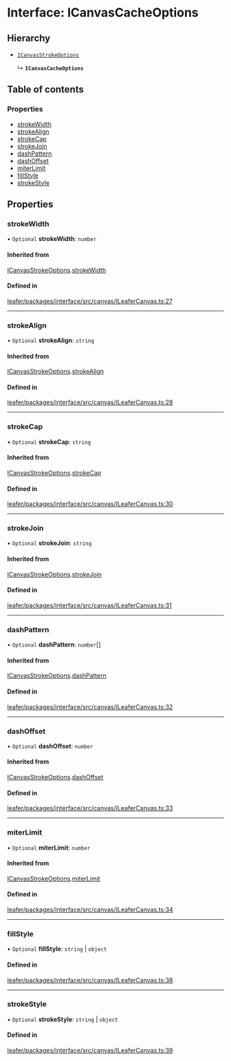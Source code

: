 # Interface: ICanvasCacheOptions

## Hierarchy

- [`ICanvasStrokeOptions`](ICanvasStrokeOptions.md)

  ↳ **`ICanvasCacheOptions`**

## Table of contents

### Properties

- [strokeWidth](ICanvasCacheOptions.md#strokewidth)
- [strokeAlign](ICanvasCacheOptions.md#strokealign)
- [strokeCap](ICanvasCacheOptions.md#strokecap)
- [strokeJoin](ICanvasCacheOptions.md#strokejoin)
- [dashPattern](ICanvasCacheOptions.md#dashpattern)
- [dashOffset](ICanvasCacheOptions.md#dashoffset)
- [miterLimit](ICanvasCacheOptions.md#miterlimit)
- [fillStyle](ICanvasCacheOptions.md#fillstyle)
- [strokeStyle](ICanvasCacheOptions.md#strokestyle)

## Properties

### strokeWidth

• `Optional` **strokeWidth**: `number`

#### Inherited from

[ICanvasStrokeOptions](ICanvasStrokeOptions.md).[strokeWidth](ICanvasStrokeOptions.md#strokewidth)

#### Defined in

[leafer/packages/interface/src/canvas/ILeaferCanvas.ts:27](https://github.com/leaferjs/leafer/blob/c7e50b8/packages/interface/src/canvas/ILeaferCanvas.ts#L27)

___

### strokeAlign

• `Optional` **strokeAlign**: `string`

#### Inherited from

[ICanvasStrokeOptions](ICanvasStrokeOptions.md).[strokeAlign](ICanvasStrokeOptions.md#strokealign)

#### Defined in

[leafer/packages/interface/src/canvas/ILeaferCanvas.ts:28](https://github.com/leaferjs/leafer/blob/c7e50b8/packages/interface/src/canvas/ILeaferCanvas.ts#L28)

___

### strokeCap

• `Optional` **strokeCap**: `string`

#### Inherited from

[ICanvasStrokeOptions](ICanvasStrokeOptions.md).[strokeCap](ICanvasStrokeOptions.md#strokecap)

#### Defined in

[leafer/packages/interface/src/canvas/ILeaferCanvas.ts:30](https://github.com/leaferjs/leafer/blob/c7e50b8/packages/interface/src/canvas/ILeaferCanvas.ts#L30)

___

### strokeJoin

• `Optional` **strokeJoin**: `string`

#### Inherited from

[ICanvasStrokeOptions](ICanvasStrokeOptions.md).[strokeJoin](ICanvasStrokeOptions.md#strokejoin)

#### Defined in

[leafer/packages/interface/src/canvas/ILeaferCanvas.ts:31](https://github.com/leaferjs/leafer/blob/c7e50b8/packages/interface/src/canvas/ILeaferCanvas.ts#L31)

___

### dashPattern

• `Optional` **dashPattern**: `number`[]

#### Inherited from

[ICanvasStrokeOptions](ICanvasStrokeOptions.md).[dashPattern](ICanvasStrokeOptions.md#dashpattern)

#### Defined in

[leafer/packages/interface/src/canvas/ILeaferCanvas.ts:32](https://github.com/leaferjs/leafer/blob/c7e50b8/packages/interface/src/canvas/ILeaferCanvas.ts#L32)

___

### dashOffset

• `Optional` **dashOffset**: `number`

#### Inherited from

[ICanvasStrokeOptions](ICanvasStrokeOptions.md).[dashOffset](ICanvasStrokeOptions.md#dashoffset)

#### Defined in

[leafer/packages/interface/src/canvas/ILeaferCanvas.ts:33](https://github.com/leaferjs/leafer/blob/c7e50b8/packages/interface/src/canvas/ILeaferCanvas.ts#L33)

___

### miterLimit

• `Optional` **miterLimit**: `number`

#### Inherited from

[ICanvasStrokeOptions](ICanvasStrokeOptions.md).[miterLimit](ICanvasStrokeOptions.md#miterlimit)

#### Defined in

[leafer/packages/interface/src/canvas/ILeaferCanvas.ts:34](https://github.com/leaferjs/leafer/blob/c7e50b8/packages/interface/src/canvas/ILeaferCanvas.ts#L34)

___

### fillStyle

• `Optional` **fillStyle**: `string` \| `object`

#### Defined in

[leafer/packages/interface/src/canvas/ILeaferCanvas.ts:38](https://github.com/leaferjs/leafer/blob/c7e50b8/packages/interface/src/canvas/ILeaferCanvas.ts#L38)

___

### strokeStyle

• `Optional` **strokeStyle**: `string` \| `object`

#### Defined in

[leafer/packages/interface/src/canvas/ILeaferCanvas.ts:39](https://github.com/leaferjs/leafer/blob/c7e50b8/packages/interface/src/canvas/ILeaferCanvas.ts#L39)
